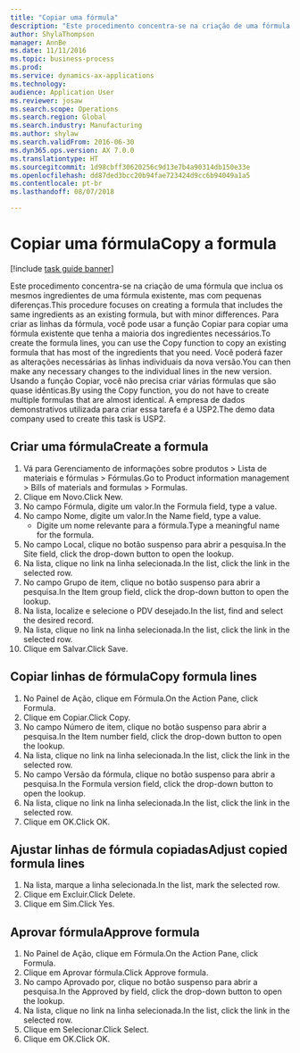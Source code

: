 ```yaml
--- 
title: "Copiar uma fórmula"
description: "Este procedimento concentra-se na criação de uma fórmula que inclua os mesmos ingredientes de uma fórmula existente, mas com pequenas diferenças."
author: ShylaThompson
manager: AnnBe
ms.date: 11/11/2016
ms.topic: business-process
ms.prod: 
ms.service: dynamics-ax-applications
ms.technology: 
audience: Application User
ms.reviewer: josaw
ms.search.scope: Operations
ms.search.region: Global
ms.search.industry: Manufacturing
ms.author: shylaw
ms.search.validFrom: 2016-06-30
ms.dyn365.ops.version: AX 7.0.0
ms.translationtype: HT
ms.sourcegitcommit: 1d98cbff30620256c9d13e7b4a90314db150e33e
ms.openlocfilehash: dd87ded3bcc20b94fae723424d9cc6b94049a1a5
ms.contentlocale: pt-br
ms.lasthandoff: 08/07/2018

---
```

# <a name="copy-a-formula"></a><span data-ttu-id="4f87d-103">Copiar uma fórmula</span><span class="sxs-lookup"><span data-stu-id="4f87d-103">Copy a formula</span></span>

[!include [task guide banner](../../includes/task-guide-banner.md)]

<span data-ttu-id="4f87d-104">Este procedimento concentra-se na criação de uma fórmula que inclua os mesmos ingredientes de uma fórmula existente, mas com pequenas diferenças.</span><span class="sxs-lookup"><span data-stu-id="4f87d-104">This procedure focuses on creating a formula that includes the same ingredients as an existing formula, but with minor differences.</span></span> <span data-ttu-id="4f87d-105">Para criar as linhas da fórmula, você pode usar a função Copiar para copiar uma fórmula existente que tenha a maioria dos ingredientes necessários.</span><span class="sxs-lookup"><span data-stu-id="4f87d-105">To create the formula lines, you can use the Copy function to copy an existing formula that has most of the ingredients that you need.</span></span> <span data-ttu-id="4f87d-106">Você poderá fazer as alterações necessárias às linhas individuais da nova versão.</span><span class="sxs-lookup"><span data-stu-id="4f87d-106">You can then make any necessary changes to the individual lines in the new version.</span></span> <span data-ttu-id="4f87d-107">Usando a função Copiar, você não precisa criar várias fórmulas que são quase idênticas.</span><span class="sxs-lookup"><span data-stu-id="4f87d-107">By using the Copy function, you do not have to create multiple formulas that are almost identical.</span></span> <span data-ttu-id="4f87d-108">A empresa de dados demonstrativos utilizada para criar essa tarefa é a USP2.</span><span class="sxs-lookup"><span data-stu-id="4f87d-108">The demo data company used to create this task is USP2.</span></span>


## <a name="create-a-formula"></a><span data-ttu-id="4f87d-109">Criar uma fórmula</span><span class="sxs-lookup"><span data-stu-id="4f87d-109">Create a formula</span></span>
1. <span data-ttu-id="4f87d-110">Vá para Gerenciamento de informações sobre produtos > Lista de materiais e fórmulas > Fórmulas.</span><span class="sxs-lookup"><span data-stu-id="4f87d-110">Go to Product information management > Bills of materials and formulas > Formulas.</span></span>
2. <span data-ttu-id="4f87d-111">Clique em Novo.</span><span class="sxs-lookup"><span data-stu-id="4f87d-111">Click New.</span></span>
3. <span data-ttu-id="4f87d-112">No campo Fórmula, digite um valor.</span><span class="sxs-lookup"><span data-stu-id="4f87d-112">In the Formula field, type a value.</span></span>
4. <span data-ttu-id="4f87d-113">No campo Nome, digite um valor.</span><span class="sxs-lookup"><span data-stu-id="4f87d-113">In the Name field, type a value.</span></span>
    * <span data-ttu-id="4f87d-114">Digite um nome relevante para a fórmula.</span><span class="sxs-lookup"><span data-stu-id="4f87d-114">Type a meaningful name for the formula.</span></span>  
5. <span data-ttu-id="4f87d-115">No campo Local, clique no botão suspenso para abrir a pesquisa.</span><span class="sxs-lookup"><span data-stu-id="4f87d-115">In the Site field, click the drop-down button to open the lookup.</span></span>
6. <span data-ttu-id="4f87d-116">Na lista, clique no link na linha selecionada.</span><span class="sxs-lookup"><span data-stu-id="4f87d-116">In the list, click the link in the selected row.</span></span>
7. <span data-ttu-id="4f87d-117">No campo Grupo de item, clique no botão suspenso para abrir a pesquisa.</span><span class="sxs-lookup"><span data-stu-id="4f87d-117">In the Item group field, click the drop-down button to open the lookup.</span></span>
8. <span data-ttu-id="4f87d-118">Na lista, localize e selecione o PDV desejado.</span><span class="sxs-lookup"><span data-stu-id="4f87d-118">In the list, find and select the desired record.</span></span>
9. <span data-ttu-id="4f87d-119">Na lista, clique no link na linha selecionada.</span><span class="sxs-lookup"><span data-stu-id="4f87d-119">In the list, click the link in the selected row.</span></span>
10. <span data-ttu-id="4f87d-120">Clique em Salvar.</span><span class="sxs-lookup"><span data-stu-id="4f87d-120">Click Save.</span></span>

## <a name="copy-formula-lines"></a><span data-ttu-id="4f87d-121">Copiar linhas de fórmula</span><span class="sxs-lookup"><span data-stu-id="4f87d-121">Copy formula lines</span></span>
1. <span data-ttu-id="4f87d-122">No Painel de Ação, clique em Fórmula.</span><span class="sxs-lookup"><span data-stu-id="4f87d-122">On the Action Pane, click Formula.</span></span>
2. <span data-ttu-id="4f87d-123">Clique em Copiar.</span><span class="sxs-lookup"><span data-stu-id="4f87d-123">Click Copy.</span></span>
3. <span data-ttu-id="4f87d-124">No campo Número de item, clique no botão suspenso para abrir a pesquisa.</span><span class="sxs-lookup"><span data-stu-id="4f87d-124">In the Item number field, click the drop-down button to open the lookup.</span></span>
4. <span data-ttu-id="4f87d-125">Na lista, clique no link na linha selecionada.</span><span class="sxs-lookup"><span data-stu-id="4f87d-125">In the list, click the link in the selected row.</span></span>
5. <span data-ttu-id="4f87d-126">No campo Versão da fórmula, clique no botão suspenso para abrir a pesquisa.</span><span class="sxs-lookup"><span data-stu-id="4f87d-126">In the Formula version field, click the drop-down button to open the lookup.</span></span>
6. <span data-ttu-id="4f87d-127">Na lista, clique no link na linha selecionada.</span><span class="sxs-lookup"><span data-stu-id="4f87d-127">In the list, click the link in the selected row.</span></span>
7. <span data-ttu-id="4f87d-128">Clique em OK.</span><span class="sxs-lookup"><span data-stu-id="4f87d-128">Click OK.</span></span>

## <a name="adjust-copied-formula-lines"></a><span data-ttu-id="4f87d-129">Ajustar linhas de fórmula copiadas</span><span class="sxs-lookup"><span data-stu-id="4f87d-129">Adjust copied formula lines</span></span>
1. <span data-ttu-id="4f87d-130">Na lista, marque a linha selecionada.</span><span class="sxs-lookup"><span data-stu-id="4f87d-130">In the list, mark the selected row.</span></span>
2. <span data-ttu-id="4f87d-131">Clique em Excluir.</span><span class="sxs-lookup"><span data-stu-id="4f87d-131">Click Delete.</span></span>
3. <span data-ttu-id="4f87d-132">Clique em Sim.</span><span class="sxs-lookup"><span data-stu-id="4f87d-132">Click Yes.</span></span>

## <a name="approve-formula"></a><span data-ttu-id="4f87d-133">Aprovar fórmula</span><span class="sxs-lookup"><span data-stu-id="4f87d-133">Approve formula</span></span>
1. <span data-ttu-id="4f87d-134">No Painel de Ação, clique em Fórmula.</span><span class="sxs-lookup"><span data-stu-id="4f87d-134">On the Action Pane, click Formula.</span></span>
2. <span data-ttu-id="4f87d-135">Clique em Aprovar fórmula.</span><span class="sxs-lookup"><span data-stu-id="4f87d-135">Click Approve formula.</span></span>
3. <span data-ttu-id="4f87d-136">No campo Aprovado por, clique no botão suspenso para abrir a pesquisa.</span><span class="sxs-lookup"><span data-stu-id="4f87d-136">In the Approved by field, click the drop-down button to open the lookup.</span></span>
4. <span data-ttu-id="4f87d-137">Na lista, clique no link na linha selecionada.</span><span class="sxs-lookup"><span data-stu-id="4f87d-137">In the list, click the link in the selected row.</span></span>
5. <span data-ttu-id="4f87d-138">Clique em Selecionar.</span><span class="sxs-lookup"><span data-stu-id="4f87d-138">Click Select.</span></span>
6. <span data-ttu-id="4f87d-139">Clique em OK.</span><span class="sxs-lookup"><span data-stu-id="4f87d-139">Click OK.</span></span>


